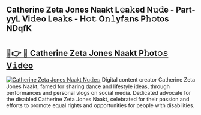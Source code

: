 ## Catherine Zeta Jones Naakt L𝚎a𝚔ed N𝚞𝚍e - Part-yyL Vi𝚍𝚎o L𝚎a𝚔s - H𝚘𝚝 O𝚗𝚕yf𝚊ns P𝚑𝚘tos NDqfK

# <h2><a href="http://kfav23.oniu.top/?m=Catherine+Zeta+Jones+Naakt">🔗👉 🔴 Catherine Zeta Jones Naakt P𝚑ot𝚘𝚜 V𝚒d𝚎o</a></h2>

[![Catherine Zeta Jones Naakt Nu𝚍e𝚜](https://i.imgur.com/0qMVB7G.gif)](http://kfav23.oniu.top/?m=Catherine+Zeta+Jones+Naakt)
Digital content creator Catherine Zeta Jones Naakt, famed for sharing dance and lifestyle ideas, through performances and personal vlogs on social media. Dedicated advocate for the disabled Catherine Zeta Jones Naakt, celebrated for their passion and efforts to promote equal rights and opportunities for people with disabilities.  
